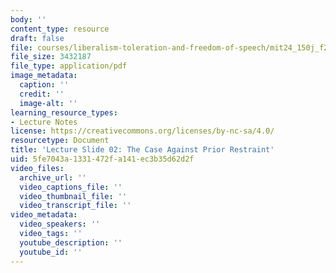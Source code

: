 ```yaml
---
body: ''
content_type: resource
draft: false
file: courses/liberalism-toleration-and-freedom-of-speech/mit24_150j_f23_lec02.pdf
file_size: 3432187
file_type: application/pdf
image_metadata:
  caption: ''
  credit: ''
  image-alt: ''
learning_resource_types:
- Lecture Notes
license: https://creativecommons.org/licenses/by-nc-sa/4.0/
resourcetype: Document
title: 'Lecture Slide 02: The Case Against Prior Restraint'
uid: 5fe7043a-1331-472f-a141-ec3b35d62d2f
video_files:
  archive_url: ''
  video_captions_file: ''
  video_thumbnail_file: ''
  video_transcript_file: ''
video_metadata:
  video_speakers: ''
  video_tags: ''
  youtube_description: ''
  youtube_id: ''
---
```

